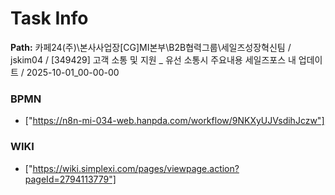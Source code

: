 # Task Info

**Path:** 카페24(주)\본사사업장\[CG]MI본부\B2B협력그룹\세일즈성장혁신팀 / jskim04 / [349429] 고객 소통 및 지원 _ 유선 소통시 주요내용 세일즈포스 내 업데이트 / 2025-10-01_00-00-00

### BPMN
- ["https://n8n-mi-034-web.hanpda.com/workflow/9NKXyUJVsdihJczw"]

### WIKI
- ["https://wiki.simplexi.com/pages/viewpage.action?pageId=2794113779"]

